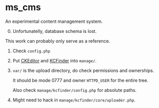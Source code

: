 ms\_cms
======

An experimental content management system.

0. Unfortunatelly, database schema is lost.

  This work can probably only serve as a reference.

1. Check `config.php`

2. Put [CKEditor](http://ckeditor.com/) and [KCFinder](http://kcfinder.sunhater.com/) into `manage/`.

3. `var/` is the upload directory, do check permissions and ownerships.

   It should be mode 0777 and owner `HTTPD_USER` for the entire tree.

   Also check `manage/kcfinder/config.php` for absolute paths.

4. Might need to hack in `manage/kcfinder/core/uploader.php`.
